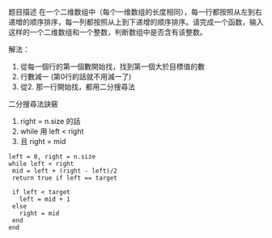 题目描述
在一个二维数组中（每个一维数组的长度相同），每一行都按照从左到右递增的顺序排序，每一列都按照从上到下递增的顺序排序。请完成一个函数，输入这样的一个二维数组和一个整数，判断数组中是否含有该整数。


解法：
1. 從每一個行的第一個數開始找，找到第一個大於目標值的數
2. 行數減一 (第0行的話就不用減一了)
3. 從2. 那一行開始找，都用二分搜尋法


二分搜尋法訣竅
1. right = n.size 的話
2. while 用 left < right
3. 且 right = mid

```
left = 0, right = n.size
while left < right
 mid = left + (right - left)/2
 return true if left == target

 if left < target
   left = mid + 1
 else
   right = mid
 end
end
```
